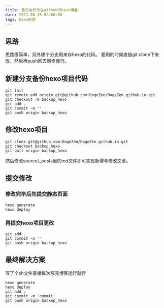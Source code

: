 ```yaml
---
title: 备份与修改在github的hexo博客
date: 2021-06-15 08:00:00
tags: hexo搭建
---
```

## 思路
思路很简单，另外建个分支用来存hexo的代码。
要用的时候直接git clone下来改，然后再push回去同步就行。

## 新建分支备份hexo项目代码
```shell
git init 
git remote add origin git@github.com:DogeZen/DogeZen.github.io.git
git checkout -b backup_hexo
git add .
git commit -m ''
git push origin backup_hexo
```
## 修改hexo项目
```shell
git clone git@github.com:DogeZen/DogeZen.github.io.git
git checkout backup_hexo
git pull origin backup_hexo
```
然后修改source/_posts里的md文件即可实现新增与修改文章。

## 提交修改
### 修改完毕后先提交静态页面
```shell
hexo generate
hexo deploy
```
### 再提交hexo项目更改
```shell
git add .
git commit -m ''
git push origin backup_hexo
```

## 最终解决方案

写了个sh文件直接每次写完博客运行就行

```shell
hexo generate
hexo deploy
git add .
git commit -m 'commit'
git push origin backup_hexo

```

